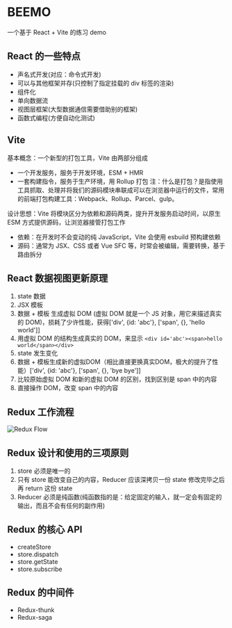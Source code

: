 # BEEMO

一个基于 React + Vite 的练习 demo

## React 的一些特点

- 声名式开发(对应：命令式开发)
- 可以与其他框架并存(只控制了指定挂载的 div 标签的渲染)
- 组件化
- 单向数据流
- 视图层框架(大型数据通信需要借助别的框架)
- 函数式编程(方便自动化测试)

## Vite
基本概念：一个新型的打包工具，Vite 由两部分组成
- 一个开发服务，服务于开发环境，ESM + HMR
- 一套构建指令，服务于生产环境，用 Rollup 打包
注：什么是打包？是指使用工具抓取、处理并将我们的源码模块串联成可以在浏览器中运行的文件，常用的前端打包构建工具：Webpack、Rollup、Parcel、gulp。

设计思想：Vite 将模块区分为依赖和源码两类，提升开发服务启动时间，以原生 ESM 方式提供源码，让浏览器接管打包工作
- 依赖：在开发时不会变动的纯 JavaScript，Vite 会使用 esbuild 预构建依赖
- 源码：通常为 JSX、CSS 或者 Vue SFC 等，时常会被编辑，需要转换，基于路由拆分


## React 数据视图更新原理

1. state 数据
2. JSX 模板
3. 数据 + 模板 生成虚拟 DOM (虚拟 DOM 就是一个 JS 对象，用它来描述真实的 DOM)，损耗了少许性能，获得['div', {id: 'abc'}, ['span', {}, 'hello world']]
4. 用虚拟 DOM 的结构生成真实的 DOM，来显示 `<div id='abc'><span>hello world</span></div>`
5. state 发生变化
6. 数据 + 模板生成新的虚拟DOM（相比直接更换真实DOM，极大的提升了性能）['div', {id: 'abc'}, ['span', {}, 'bye bye']]
7. 比较原始虚拟 DOM 和新的虚拟 DOM 的区别，找到区别是 span 中的内容
8. 直接操作 DOM，改变 span 中的内容


## Redux 工作流程

![Redux Flow](https://raw.githubusercontent.com/daluozha/MyPostImage/master/Redux-Flow.png)

## Redux 设计和使用的三项原则

1. store 必须是唯一的
2. 只有 store 能改变自己的内容，Reducer 应该深拷贝一份 state 修改完毕之后再 return 这份 state
3. Reducer 必须是纯函数(纯函数指的是：给定固定的输入，就一定会有固定的输出，而且不会有任何的副作用)

## Redux 的核心 API

- createStore
- store.dispatch
- store.getState
- store.subscribe

## Redux 的中间件

- Redux-thunk
- Redux-saga